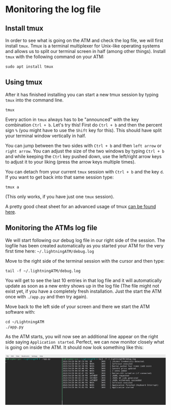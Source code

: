 # Monitoring the log file

## Install tmux

In order to see what is going on the ATM and check the log file, we will first install `tmux`. Tmux is a terminal multiplexer for Unix-like operating systems and allows us to split our terminal screen in half \(among other things\). Install `tmux` with the following command on your ATM:

```text
sudo apt install tmux
```

## Using tmux

After it has finished installing you can start a new tmux session by typing `tmux` into the command line.

```text
tmux
```

Every action in `tmux` always has to be "announced" with the key combination `Ctrl + b`. Let's try this! First do `Ctrl + b` and then the percent sign `%` \(you might have to use the `Shift` key for this\). This should have split your terminal window vertically in half.

You can jump between the two sides with `Ctrl + b` and then `left arrow` or `right arrow`. You can adjust the size of the two windows by typing `Ctrl + b` and while keeping the `Ctrl` key pushed down, use the left/right arrow keys to adjust it to your liking \(press the arrow keys multiple times\).

You can detach from your current `tmux` session with `Ctrl + b` and the key `d`. If you want to get back into that same session type:

```text
tmux a
```
(This only works, if you have just one `tmux` session).

A pretty good cheat sheet for an advanced usage of tmux [can be found here](https://tmuxcheatsheet.com/).

## Monitoring the ATMs log file

We will start following our debug log file in our right side of the session. The logfile has been created automatically as you started your ATM for the very first time here: `~/.lightningATM/debug.log`

Move to the right side of the terminal session with the cursor and then type:

```text
tail -f ~/.lightningATM/debug.log
```

You will get to see the last 10 entries in that log file and it will automatically update as soon as a new entry shows up in the log file \(The file might not exist yet, if you have a completely fresh installation. Just the start the ATM once with `./app.py` and then try again\).

Move back to the left side of your screen and there we start the ATM software with:

```text
cd ~/LightningATM
./app.py
```

As the ATM starts, you will now see an additional line appear on the right side saying `Application started`. Perfect, we can now monitor closely what is going on inside the ATM. It should now look something like this:

![Tmux Setup](../../.gitbook/assets/tmux_setup.jpg)

